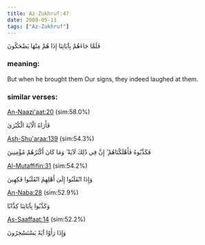```yaml
---
title: Az-Zukhruf:47
date: 2008-05-11
tags: ["Az-Zukhruf"]
---
```

فَلَمَّا جَاءَهُمْ بِآيَاتِنَا إِذَا هُمْ مِنْهَا يَضْحَكُونَ
### meaning: 
But when he brought them Our signs, they indeed laughed at them.
### similar verses: 

[An-Naazi'aat:20](/79/20) (sim:58.0%)

فَأَرَاهُ الْآيَةَ الْكُبْرَىٰ

[Ash-Shu'araa:139](/26/139) (sim:54.3%)

فَكَذَّبُوهُ فَأَهْلَكْنَاهُمْ ۗ إِنَّ فِي ذَٰلِكَ لَآيَةً ۖ وَمَا كَانَ أَكْثَرُهُمْ مُؤْمِنِينَ

[Al-Mutaffifin:31](/83/31) (sim:54.2%)

وَإِذَا انْقَلَبُوا إِلَىٰ أَهْلِهِمُ انْقَلَبُوا فَكِهِينَ

[An-Naba:28](/78/28) (sim:52.9%)

وَكَذَّبُوا بِآيَاتِنَا كِذَّابًا

[As-Saaffaat:14](/37/14) (sim:52.2%)

وَإِذَا رَأَوْا آيَةً يَسْتَسْخِرُونَ
